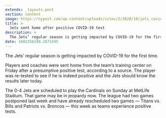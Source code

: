```yaml
--- 
extends: _layouts.post 
section: content 
image: https://nypost.com/wp-content/uploads/sites/2/2020/10/jets_covid.jpg?quality=90&strip=all&w=1200 
title: > 
  Jets sent home after positive COVID-19 test 
description: > 
  The Jets’ regular season is getting impacted by COVID-19 for the first time.Players and coaches were sent home from the team’s training center on Friday after a presumptive positive test, according to a source.The player was re-tested to see if he is indeed positive and the Jets should know the results later today.The 0-4 Jets are scheduled to play the Cardinals on Sunday at MetLife Stadium.The league had two games postponed last week and have already rescheduled two games — Titans vs. Bills and Patriots vs. Broncos — this week as teams experience positive tests. 
date: 1602256190.2671595 
--- 
```

The Jets’ regular season is getting impacted by COVID-19 for the first time.

Players and coaches were sent home from the team’s training center on Friday after a presumptive positive test, according to a source. The player was re-tested to see if he is indeed positive and the Jets should know the results later today.

The 0-4 Jets are scheduled to play the Cardinals on Sunday at MetLife Stadium. That game may be in jeopardy now. The league had two games postponed last week and have already rescheduled two games — Titans vs. Bills and Patriots vs. Broncos — this week as teams experience positive tests.
